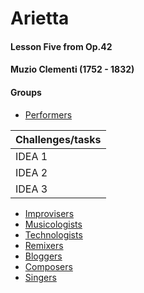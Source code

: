 ---
---

# Arietta

#### Lesson Five from Op.42

#### Muzio Clementi (1752 - 1832)

#### Groups

* [Performers](G1_A1_performers.html)


| Challenges/tasks | 
| ------------ | 
| IDEA 1       |
| IDEA 2       |
| IDEA 3       |


* [Improvisers](G1_A1_improvisers.html)
* [Musicologists](G1_A1_musicologists.html)
* [Technologists](G1_A1_technologists.html)
* [Remixers](G1_A1_remixers.html)
* [Bloggers](G1_A1_bloggers.html)
* [Composers](G1_A1_composers.html)
* [Singers](G1_A1_singers.html)


